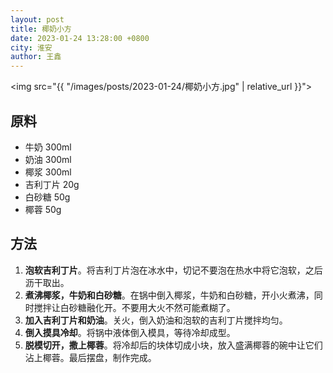 ```yaml
---
layout: post
title: 椰奶小方
date: 2023-01-24 13:28:00 +0800
city: 淮安
author: 王鑫
---
```


<img src="{{ "/images/posts/2023-01-24/椰奶小方.jpg" | relative_url }}">

## 原料

* 牛奶 300ml
* 奶油 300ml
* 椰浆 300ml
* 吉利丁片 20g
* 白砂糖 50g
* 椰蓉 50g

## 方法

1. **泡软吉利丁片**。将吉利丁片泡在冰水中，切记不要泡在热水中将它泡软，之后沥干取出。
2. **煮沸椰浆，牛奶和白砂糖**。在锅中倒入椰浆，牛奶和白砂糖，开小火煮沸，同时搅拌让白砂糖融化开。不要用大火不然可能煮糊了。
3. **加入吉利丁片和奶油**。关火，倒入奶油和泡软的吉利丁片搅拌均匀。
4. **倒入摸具冷却**。将锅中液体倒入模具，等待冷却成型。
5. **脱模切开，撒上椰蓉**。将冷却后的块体切成小块，放入盛满椰蓉的碗中让它们沾上椰蓉。最后摆盘，制作完成。
